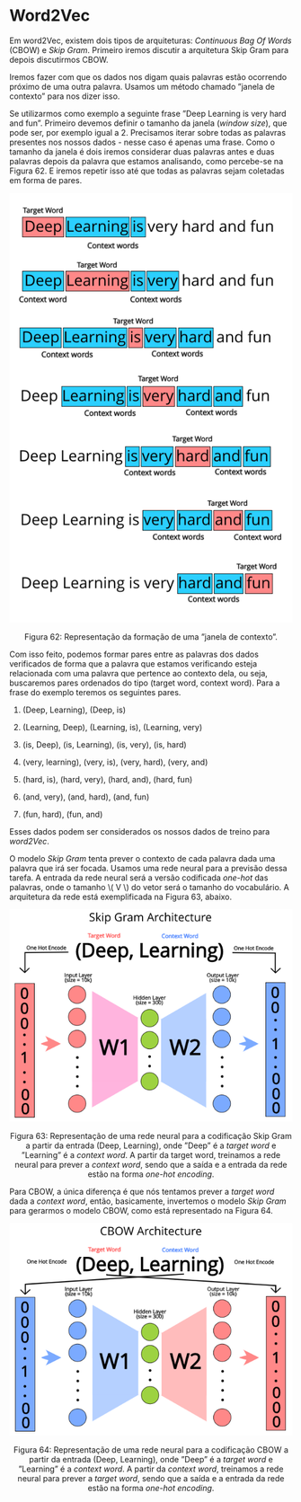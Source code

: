 # Word2Vec

Em word2Vec, existem dois tipos de arquiteturas: _Continuous Bag Of Words_ (CBOW) e _Skip Gram_.
Primeiro iremos discutir a arquitetura Skip Gram para depois discutirmos CBOW.

Iremos fazer com que os dados nos digam quais palavras estão ocorrendo próximo de uma outra
palavra. Usamos um método chamado ”janela de contexto” para nos dizer isso.

Se utilizarmos como exemplo a seguinte frase ”Deep Learning is very hard and fun”. Primeiro devemos
definir o tamanho da janela (_window size_), que pode ser, por exemplo igual a 2. Precisamos iterar
sobre todas as palavras presentes nos nossos dados - nesse caso é apenas uma frase. Como o tamanho
da janela é dois iremos considerar duas palavras antes e duas palavras depois da palavra que estamos
analisando, como percebe-se na Figura 62. E iremos repetir isso até que todas as palavras sejam
coletadas em forma de pares.

<p align="center">
  <img src="./img/62.png">
</p>

<p align="center">
Figura 62: Representação da formação de uma ”janela de contexto”.
</p>

Com isso feito, podemos formar pares entre as palavras dos dados verificados de forma que a palavra
que estamos verificando esteja relacionada com uma palavra que pertence ao contexto dela, ou seja,
buscaremos pares ordenados do tipo (target word, context word). Para a frase do exemplo teremos
os seguintes pares.

1. (Deep, Learning), (Deep, is)

2. (Learning, Deep), (Learning, is), (Learning, very)

3. (is, Deep), (is, Learning), (is, very), (is, hard)

4. (very, learning), (very, is), (very, hard), (very, and)

5. (hard, is), (hard, very), (hard, and), (hard, fun)

6. (and, very), (and, hard), (and, fun)

7. (fun, hard), (fun, and)

Esses dados podem ser considerados os nossos dados de treino para _word2Vec_.

O modelo _Skip Gram_ tenta prever o contexto de cada palavra dada uma palavra que irá ser focada.
Usamos uma rede neural para a previsão dessa tarefa. A entrada da rede neural será a versão
codificada _one-hot_ das palavras, onde o tamanho \\( V \\) do vetor será o tamanho do vocabulário. A
arquitetura da rede está exemplificada na Figura 63, abaixo.

<p align="center">
  <img src="./img/63.png">
</p>

<p align="center">
Figura 63: Representação de uma rede neural para a codificação Skip Gram a partir da entrada (Deep, Learning),
onde ”Deep” é a <i>target word</i> e ”Learning” é a <i>context word</i>. A partir da target word, treinamos a rede
neural para prever a <i>context word</i>, sendo que a saída e a entrada da rede estão na forma <i>one-hot encoding</i>.
</p>

Para CBOW, a única diferença é que nós tentamos prever a _target word_ dada a _context word_,
então, basicamente, invertemos o modelo _Skip Gram_ para gerarmos o modelo CBOW, como está
representado na Figura 64.

<p align="center">
  <img src="./img/64.png">
</p>

<p align="center">
Figura 64: Representação de uma rede neural para a codificação CBOW a partir da entrada (Deep, Learning), onde
”Deep” é a <i>target word</i> e ”Learning” é a <i>context word</i>. A partir da <i>context word</i>,
treinamos a rede neural para prever a <i>target word</i>, sendo que a saída e a entrada da rede estão
na forma <i>one-hot encoding</i>.
</p>
